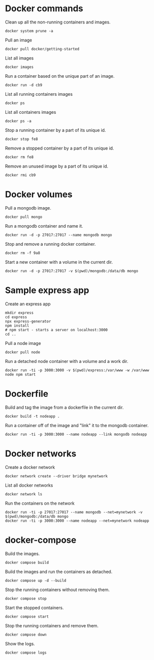# Docker commands

Clean up all the non-running containers and images.

```
docker system prune -a
```

Pull an image

```
docker pull docker/getting-started
```

List all images

```
docker images
```

Run a container based on the unique part of an image.

```
docker run -d cb9
```

List all running containers images

```
docker ps
```

List all containers images

```
docker ps -a
```

Stop a running container by a part of its unique id.

```
docker stop fe8
```

Remove a stopped container by a part of its unique id.

```
docker rm fe8
```

Remove an unused image by a part of its unique id.

```
docker rmi cb9
```

# Docker volumes

Pull a mongodb image.

```
docker pull mongo
```

Run a mongodb container and name it.

```
docker run -d -p 27017:27017 --name mongodb mongo
```

Stop and remove a running docker container.

```
docker rm -f 9a8
```

Start a new container with a volume in the current dir.

```
docker run -d -p 27017:27017 -v $(pwd)/mongodb:/data/db mongo
```

# Sample express app

Create an express app

```
mkdir express
cd express
npx express-generator
npm install
# npm start - starts a server on localhost:3000
cd ..
```

Pull a node image

```
docker pull node
```

Run a detached node container with a volume and a work dir.

```
docker run -ti -p 3000:3000 -v $(pwd)/express:/var/www -w /var/www node npm start
```

# Dockerfile

Build and tag the image from a dockerfile in the current dir.

```
docker build -t nodeapp .
```

Run a container off of the image and "link" it to the mongodb container.

```
docker run -ti -p 3000:3000 --name nodeapp --link mongodb nodeapp
```

# Docker networks

Create a docker network

```
docker network create --driver bridge mynetwork
```

List all docker networks

```
docker network ls
```

Run the containers on the network

```
docker run -ti -p 27017:27017 --name mongodb --net=mynetwork -v $(pwd)/mongodb:/data/db mongo
docker run -ti -p 3000:3000 --name nodeapp --net=mynetwork nodeapp
```

# docker-compose

Build the images.

```
docker compose build
```

Build the images and run the containers as detached.

```
docker compose up -d --build
```

Stop the running containers without removing them.

```
docker compose stop
```

Start the stopped containers.

```
docker compose start
```

Stop the running containers and remove them.

```
docker compose down
```

Show the logs.

```
docker compose logs
```

